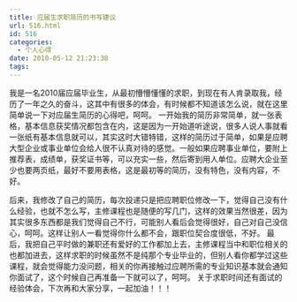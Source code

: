 ```yaml
---
title: 应届生求职简历的书写建议
url: 516.html
id: 516
categories:
  - 个人心得
date: 2010-05-12 21:23:38
tags:
---
```


我是一名2010届应届毕业生，从最初懵懵懂懂的求职，到现在有人肯录取我，经历了一年之久的奋斗，这其中有很多的体会，有时候都不知道该怎么说，就在这里简单说一下对应届生简历的心得吧，呵呵。 一开始我的简历非常简单，就一张表格，基本信息获奖情况都包含在内，这是因为一开始道听途说，很多人说人事就看一张纸有基本信息就可以，其实这时大错特错，这样的简历过于简单，如果是应聘大型企业或事业单位会给人很不认真对待的感觉。一般如果应聘事业单位，要附上推荐表，成绩单，获奖证书等，可以充实一些，然后寄到用人单位。应聘大企业至少也要两页纸，最好不要用表格，这是最初等的简历，没有特色，没有内容，不好。  
  
后来，我修改了自己的简历，每次投递只是把应聘职位修改一下，觉得自己没有什么经验，也就不怎么写，主修课程也是随便的写几门，这样的效果当然很差，因为其实很多东西都是我们觉得自己不行，可能别人看后会觉得很好，自己对自己没信心，呵呵。这样让别人一看觉得你什么都不会，跟职位契合度很低，不好。 最后，我把自己平时做的兼职还有爱好的工作都加上去，主修课程当中和职位相关的也都加进去，这样求职的时候虽然不是纯那个专业毕业的，但别人看你都学过这些课程，就会觉得能力没问题，相关的你再接触过应聘所需的专业知识基本就会通知你面试了，这个时候自己再准备一下就可以了，呵呵。 关于求职时间还有面试的经验体会，下次再和大家分享，一起加油！！！